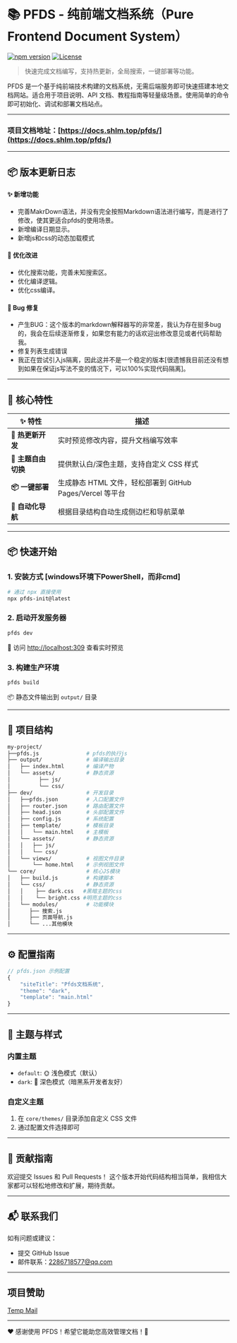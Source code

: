 # 📚 PFDS - 纯前端文档系统（Pure Frontend Document System）

[![npm version](https://img.shields.io/npm/v/my-pfds)](https://www.npmjs.com/package/my-pfds)
[![License](https://img.shields.io/npm/l/pfds-init)](https://github.com/nanxiangxi/pfds/blob/main/LICENSE)

> 快速完成文档编写，支持热更新，全局搜索，一键部署等功能。

PFDS 是一个基于纯前端技术构建的文档系统，无需后端服务即可快速搭建本地文档网站。适合用于项目说明、API 文档、教程指南等轻量级场景。使用简单的命令即可初始化、调试和部署文档站点。

---
### 项目文档地址：[https://docs.shlm.top/pfds/](https://docs.shlm.top/pfds/)

---
## 📦 版本更新日志

#### ✨ 新增功能
- 完善MakrDown语法，并没有完全按照Markdown语法进行编写，而是进行了修改，使其更适合pfds的使用场景。
- 新增编译日期显示。
- 新增js和css的动态加载模式

#### 🔧 优化改进
- 优化搜索功能，完善未知搜索区。
- 优化编译逻辑。
- 优化css编译。

#### 🐛 Bug 修复
- 产生BUG：这个版本的markdown解释器写的非常差，我认为存在挺多bug的，我会在后续逐渐修复，如果您有能力的话欢迎出修改意见或者代码帮助我。
- 修复列表生成错误
- 我正在尝试引入js隔离，因此这并不是一个稳定的版本[很遗憾我目前还没有想到如果在保证js写法不变的情况下，可以100%实现代码隔离]。
---


## 🌟 核心特性

| ✨ 特性 | 描述 |
|--------|------|
| **🚀 热更新开发** | 实时预览修改内容，提升文档编写效率 |
| **🎨 主题自由切换** | 提供默认白/深色主题，支持自定义 CSS 样式 |
| **📦 一键部署** | 生成静态 HTML 文件，轻松部署到 GitHub Pages/Vercel 等平台 |
| **📁 自动化导航** | 根据目录结构自动生成侧边栏和导航菜单 |

---

## 📦 快速开始

### 1. 安装方式  [windows环境下PowerShell，而非cmd]
```bash
# 通过 npx 直接使用
npx pfds-init@latest
```
### 2. 启动开发服务器
```bash
pfds dev
```
🚀 访问 [http://localhost:309](http://localhost:309) 查看实时预览

### 3. 构建生产环境
```bash
pfds build
```
📦 静态文件输出到 `output/` 目录

---

## 🧱 项目结构
```bash
my-project/
├──pfds.js               # pfds的执行js
├── output/              # 编译输出目录
│   ├── index.html       # 编译产物
│   └── assets/          # 静态资源
│         ├── js/
│         └── css/
├── dev/                 # 开发目录
│   ├──pfds.json         # 入口配置文件
│   ├── router.json      # 路由配置文件
│   ├── head.json        # 头部配置文件
│   ├── config.js        # 系统配置
│   ├── template/        # 模板目录
│   │   └── main.html    # 主模板
│   └── assets/          # 静态资源
│   │   ├── js/
│   │   └── css/
│   └── views/           # 视图文件目录
│       └── home.html    # 示例视图文件
└── core/                # 核心JS模块
│   ├── build.js         # 构建脚本
│   └── css/             # 静态资源
│   │    ├── dark.css   #黑暗主题的css
│   │    └── bright.css #明亮主题的css
│   └── modules/         # 功能模块
│      ├── 搜索.js
│      ├── 页面导航.js
│      └── ...其他模块
```

---

## ⚙️ 配置指南

```javascript
// pfds.json 示例配置
{
    "siteTitle": "Pfds文档系统",
    "theme": "dark",
    "template": "main.html"
}
```

---

## 🎨 主题与样式

### 内置主题
- `default`: 🌞 浅色模式（默认）
- `dark`: 🌙 深色模式（暗黑系开发者友好）

### 自定义主题
1. 在 `core/themes/` 目录添加自定义 CSS 文件
2. 通过配置文件选择即可

---

## 🤝 贡献指南

欢迎提交 Issues 和 Pull Requests！
这个版本开始代码结构相当简单，我相信大家都可以轻松地修改和扩展，期待贡献。


---

## 📬 联系我们

如有问题或建议：
- 提交 GitHub Issue
- 邮件联系：2286718577@qq.com

---
## 项目赞助
[Temp Mail](https://tempmail100.com)


---

❤️ 感谢使用 PFDS！希望它能助您高效管理文档！🎉